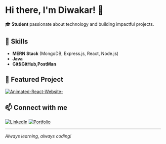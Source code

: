 # Hi there, I'm Diwakar! 👋

🎓 **Student** passionate about technology and building impactful projects.

## 🚀 Skills
- **MERN Stack** (MongoDB, Express.js, React, Node.js)
- **Java**
- **Git&GitHub,PostMan**

## 🌟 Featured Project

[![Animated-React-Website-](https://github-readme-stats.vercel.app/api/pin/?username=programerdiwakar&repo=Animated-React-Website-&theme=react)](https://github.com/programerdiwakar/Animated-React-Website-)

## 📫 Connect with me

[![LinkedIn](https://img.shields.io/badge/LinkedIn-blue?logo=linkedin&style=flat-square)](https://www.linkedin.com/in/diwakarsingh-a1817a2ba/)
[![Portfolio](https://img.shields.io/badge/Portfolio-green?logo=internet-explorer&style=flat-square)](https://diwakrport.netlify.app/)

---

*Always learning, always coding!*
